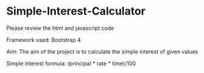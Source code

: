# Simple-Interest-Calculator

Please review the html and javascript code

Framework used: Bootstrap 4

Aim: The aim of the project is to calculate the simple interest of given values

Simple interest formula: (principal * rate * time)/100